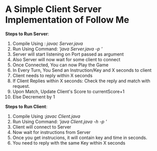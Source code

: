 
# A Simple Client Server Implementation of Follow Me

**Steps to Run Server**:
1)  Compile Using : *javac Server.java*
2)  Run Using Command: *'java Server.java -p <port>'*
3)  Server will start listening on Port passed as argument
4)  Also Server will now wait for some client to connect
5)  Once Connected, You can now Play the Game
6)  In Every Turn, You Send an Instruction/Key and X seconds to client
7)  Client needs to reply within X seconds 
8)  If Client Replies within X seconds: Check the reply and match with request.
9) Upon Match, Update Client's Score to currentScore+1
10) Else Decrement by 1


**Steps to Run Client**:
1)  Compile Using :*javac Client.java*
2)  Run Using Command: *'java Client.java -h <host-ip> -p <port>'*
3)  Client will connect to Server
4)  Now wait for instructions from Server
5)  Once you get instrucions, it will contain key and time in seconds.
6)  You need to reply with the same Key within X seconds
